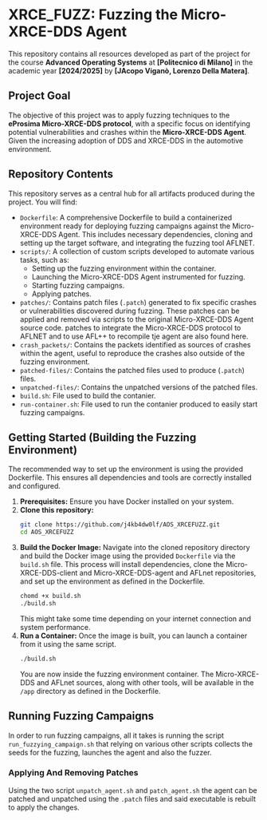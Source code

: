 # XRCE_FUZZ: Fuzzing the Micro-XRCE-DDS Agent

This repository contains all resources developed as part of the project for the course **Advanced Operating Systems** at **[Politecnico di Milano]** in the academic year **[2024/2025]** by **[JAcopo Viganò, Lorenzo Della Matera]**.

## Project Goal

The objective of this project was to apply fuzzing techniques to the **eProsima Micro-XRCE-DDS protocol**, with a specific focus on identifying potential vulnerabilities and crashes within the **Micro-XRCE-DDS Agent**. Given the increasing adoption of DDS and XRCE-DDS in the automotive environment.

## Repository Contents

This repository serves as a central hub for all artifacts produced during the project. You will find:

* `Dockerfile`: A comprehensive Dockerfile to build a containerized environment ready for deploying fuzzing campaigns against the Micro-XRCE-DDS Agent. This includes necessary dependencies, cloning and setting up the target software, and integrating the fuzzing tool AFLNET.
* `scripts/`: A collection of custom scripts developed to automate various tasks, such as:
    * Setting up the fuzzing environment within the container.
    * Launching the Micro-XRCE-DDS Agent instrumented for fuzzing.
    * Starting fuzzing campaigns.
    * Applying patches.
* `patches/`: Contains patch files (`.patch`) generated to fix specific crashes or vulnerabilities discovered during fuzzing. These patches can be applied and removed via scripts to the original Micro-XRCE-DDS Agent source code. patches to integrate the Micro-XRCE-DDS protocol to AFLNET and to use AFL++ to recompile tje agent are also found here.
* `crash_packets/`: Contains the packets identified as sources of crashes within the agent, useful to reproduce the crashes also outside of the fuzzing environment.
* `patched-files/`: Contains the patched files used to produce (`.patch`) files. 
* `unpatched-files/`: Contains the unpatched versions of the patched files.
* `build.sh`: File used to build the contanier.
* `run-container.sh`: File used to run the contanier produced to easily start fuzzing campaigns.


## Getting Started (Building the Fuzzing Environment)

The recommended way to set up the environment is using the provided Dockerfile. This ensures all dependencies and tools are correctly installed and configured.

1.  **Prerequisites:** Ensure you have Docker installed on your system.
2.  **Clone this repository:**
    ```bash
    git clone https://github.com/j4kb4dw0lf/AOS_XRCEFUZZ.git
    cd AOS_XRCEFUZZ
    ```
3.  **Build the Docker Image:** Navigate into the cloned repository directory and build the Docker image using the provided `Dockerfile` via the `build.sh` file. This process will install dependencies, clone the Micro-XRCE-DDS-client and Micro-XRCE-DDS-agent and AFLnet repositories, and set up the environment as defined in the Dockerfile.
    ```bash
    chomd +x build.sh
    ./build.sh
    ```
    This might take some time depending on your internet connection and system performance.
4.  **Run a Container:** Once the image is built, you can launch a container from it using the same script.
    ```bash
    ./build.sh
    ```
    You are now inside the fuzzing environment container. The Micro-XRCE-DDS and AFLnet sources, along with other tools, will be available in the `/app` directory as defined in the Dockerfile.

## Running Fuzzing Campaigns

In order to run fuzzing campaigns, all it takes is running the script `run_fuzzying_campaign.sh` that relying on various other scripts collects the seeds for the fuzzing, launches the agent and also the fuzzer.

### Applying And Removing Patches

Using the two script `unpatch_agent.sh` and `patch_agent.sh` the agent can be patched and unpatched using the `.patch` files and said executable is rebuilt to apply the changes.
